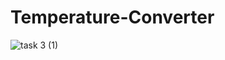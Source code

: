 # Temperature-Converter

![task 3 (1)](https://user-images.githubusercontent.com/67187699/160670944-d790fc91-ec08-4dc8-985b-1d9209b07be6.png)
